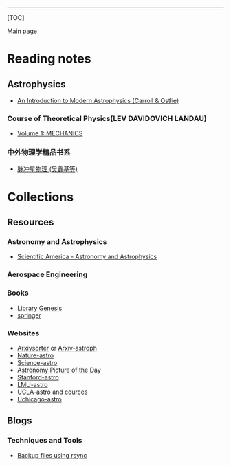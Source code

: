 ------

[TOC]

[Main page](https://rkkuang.github.io/)

# Reading notes

## Astrophysics

- [An Introduction to Modern Astrophysics (Carroll & Ostlie)](AnIntro2ModernAstroph.pdf)

### Course of Theoretical Physics(LEV DAVIDOVICH LANDAU)

- [Volume 1: MECHANICS](landau.pdf)

### 中外物理学精品书系

- [脉冲星物理 (吴鑫基等)](pulsar_physics.pdf)

# Collections

## Resources

### Astronomy and Astrophysics

- [Scientific America - Astronomy and Astrophysics](https://www.scientificamerican.com/article/astronomy-and-astrophysic/)

### Aerospace Engineering

### Books

- [Library Genesis](http://gen.lib.rus.ec/)
- [springer](https://link.springer.com/)

### Websites

- [Arxivsorter](https://www.arxivsorter.org) or [Arxiv-astroph](https://arxiv.org/list/astro-ph/new)
- [Nature-astro](https://www.nature.com/subjects/astronomy-and-astrophysics)
- [Science-astro](https://search.sciencemag.org/?searchTerm=astronomy%20and%20astrophysics&order=newest&limit=textFields&pageSize=10&&)
- [Astronomy Picture of the Day](https://apod.nasa.gov/apod/astropix.html)
- [Stanford-astro](https://exploredegrees.stanford.edu/schoolofhumanitiesandsciences/astronomy/)
- [LMU-astro](https://www.usm.uni-muenchen.de/people/adi/USM-Homepage/Lehre/Lehrveranstaltungen/masterofscience_en.php)
- [UCLA-astro](http://www.astro.ucla.edu/) and [cources](http://www.astro.ucla.edu/education/course.html)
- [Uchicago-astro](https://astro.uchicago.edu/courses/index.php)

## Blogs

### Techniques and Tools

- [Backup files using rsync](http://einverne.github.io/post/2017/07/rsync-introduction.html)